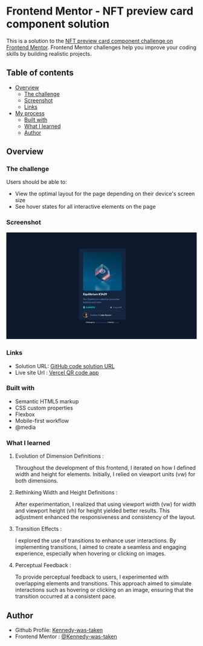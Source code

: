 # Frontend Mentor - NFT preview card component solution

This is a solution to the [NFT preview card component challenge on Frontend Mentor](https://www.frontendmentor.io/challenges/nft-preview-card-component-SbdUL_w0U). Frontend Mentor challenges help you improve your coding skills by building realistic projects. 

## Table of contents

- [Overview](#overview)
  - [The challenge](#the-challenge)
  - [Screenshot](#screenshot)
  - [Links](#links)
- [My process](#my-process)
  - [Built with](#built-with)
  - [What I learned](#what-i-learned)
  - [Author](#author)

## Overview

### The challenge

Users should be able to:

- View the optimal layout for the page depending on their device's screen size
- See hover states for all interactive elements on the page

### Screenshot
  
   ![Full screen](./src/assets/content-images/product.PNG)

### Links

- Solution URL: [GitHub code solution URL](https://github.com/Kennedy-was-taken/landing-page-with-single-introductory)
- Live site Url : [Vercel QR code app](landing-page-with-single-introductory.vercel.app)


### Built with

- Semantic HTML5 markup
- CSS custom properties
- Flexbox
- Mobile-first workflow
- @media

### What I learned

1. Evolution of Dimension Definitions : 

    Throughout the development of this frontend, I iterated on how I defined width and height for elements. Initially, I relied on viewport units (vw) for both dimensions.

2. Rethinking Width and Height Definitions : 

    After experimentation, I realized that using viewport width (vw) for width and viewport height (vh) for height yielded better results. This adjustment enhanced the responsiveness and consistency of the layout.

3. Transition Effects : 

    I explored the use of transitions to enhance user interactions. By implementing transitions, I aimed to create a seamless and engaging experience, especially when hovering or clicking on images.

4. Perceptual Feedback : 

    To provide perceptual feedback to users, I experimented with overlapping elements and transitions. This approach aimed to simulate interactions such as hovering or clicking on an image, ensuring that the transition occurred at a consistent pace.


## Author

- Github Profile: [Kennedy-was-taken](https://github.com/Kennedy-was-taken)
- Frontend Mentor : [@Kennedy-was-taken](https://www.frontendmentor.io/profile/Kennedy-was-taken)
